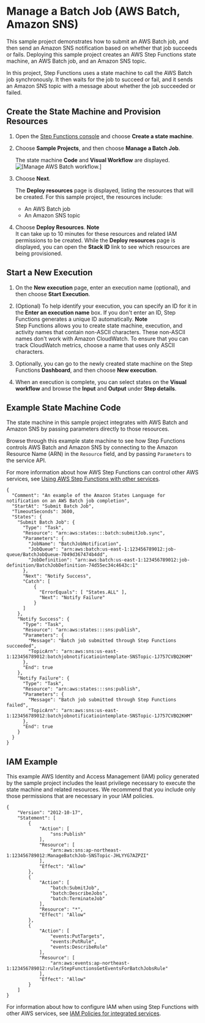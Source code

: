 # Manage a Batch Job \(AWS Batch, Amazon SNS\)<a name="batch-job-notification"></a>

This sample project demonstrates how to submit an AWS Batch job, and then send an Amazon SNS notification based on whether that job succeeds or fails\. Deploying this sample project creates an AWS Step Functions state machine, an AWS Batch job, and an Amazon SNS topic\. 

In this project, Step Functions uses a state machine to call the AWS Batch job synchronously\. It then waits for the job to succeed or fail, and it sends an Amazon SNS topic with a message about whether the job succeeded or failed\.

## Create the State Machine and Provision Resources<a name="batch-job-create"></a>

1. Open the [Step Functions console](https://console.aws.amazon.com/states/home?region=us-east-1#/) and choose **Create a state machine**\.

1. Choose **Sample Projects**, and then choose **Manage a Batch Job**\.

   The state machine **Code** and **Visual Workflow** are displayed\.  
![\[Manage AWS Batch workflow.\]](http://docs.aws.amazon.com/step-functions/latest/dg/images/sample-manage-batch.png)

1. Choose **Next**\.

   The **Deploy resources** page is displayed, listing the resources that will be created\. For this sample project, the resources include:
   + An AWS Batch job
   + An Amazon SNS topic

1. Choose **Deploy Resources**\.
**Note**  
It can take up to 10 minutes for these resources and related IAM permissions to be created\. While the **Deploy resources** page is displayed, you can open the **Stack ID** link to see which resources are being provisioned\.

## Start a New Execution<a name="sample-batch-start-execution"></a>

1. On the **New execution** page, enter an execution name \(optional\), and then choose **Start Execution**\.

1. \(Optional\) To help identify your execution, you can specify an ID for it in the **Enter an execution name** box\. If you don't enter an ID, Step Functions generates a unique ID automatically\.
**Note**  
Step Functions allows you to create state machine, execution, and activity names that contain non\-ASCII characters\. These non\-ASCII names don't work with Amazon CloudWatch\. To ensure that you can track CloudWatch metrics, choose a name that uses only ASCII characters\.

1. Optionally, you can go to the newly created state machine on the Step Functions **Dashboard**, and then choose **New execution**\.

1. When an execution is complete, you can select states on the **Visual workflow** and browse the **Input** and **Output** under **Step details**\.

## Example State Machine Code<a name="sample-batch-code-examples"></a>

The state machine in this sample project integrates with AWS Batch and Amazon SNS by passing parameters directly to those resources\. 

Browse through this example state machine to see how Step Functions controls AWS Batch and Amazon SNS by connecting to the Amazon Resource Name \(ARN\) in the `Resource` field, and by passing `Parameters` to the service API\.

For more information about how AWS Step Functions can control other AWS services, see [Using AWS Step Functions with other services](concepts-service-integrations.md)\.

```
{
  "Comment": "An example of the Amazon States Language for notification on an AWS Batch job completion",
  "StartAt": "Submit Batch Job",
  "TimeoutSeconds": 3600,
  "States": {
    "Submit Batch Job": {
      "Type": "Task",
      "Resource": "arn:aws:states:::batch:submitJob.sync",
      "Parameters": {
        "JobName": "BatchJobNotification",
        "JobQueue": "arn:aws:batch:us-east-1:123456789012:job-queue/BatchJobQueue-7049d367474b4dd",
        "JobDefinition": "arn:aws:batch:us-east-1:123456789012:job-definition/BatchJobDefinition-74d55ec34c4643c:1"
      },
      "Next": "Notify Success",
      "Catch": [
          {
            "ErrorEquals": [ "States.ALL" ],
            "Next": "Notify Failure"
          }
      ]
    },
    "Notify Success": {
      "Type": "Task",
      "Resource": "arn:aws:states:::sns:publish",
      "Parameters": {
        "Message": "Batch job submitted through Step Functions succeeded",
        "TopicArn": "arn:aws:sns:us-east-1:123456789012:batchjobnotificatiointemplate-SNSTopic-1J757CVBQ2KHM"
      },
      "End": true
    },
    "Notify Failure": {
      "Type": "Task",
      "Resource": "arn:aws:states:::sns:publish",
      "Parameters": {
        "Message": "Batch job submitted through Step Functions failed",
        "TopicArn": "arn:aws:sns:us-east-1:123456789012:batchjobnotificatiointemplate-SNSTopic-1J757CVBQ2KHM"
      },
      "End": true
    }
  }
}
```

## IAM Example<a name="sample-batch-iam-example"></a>

This example AWS Identity and Access Management \(IAM\) policy generated by the sample project includes the least privilege necessary to execute the state machine and related resources\. We recommend that you include only those permissions that are necessary in your IAM policies\. 

```
{
    "Version": "2012-10-17",
    "Statement": [
        {
            "Action": [
                "sns:Publish"
            ],
            "Resource": [
                "arn:aws:sns:ap-northeast-1:123456789012:ManageBatchJob-SNSTopic-JHLYYG7AZPZI"
            ],
            "Effect": "Allow"
        },
        {
            "Action": [
                "batch:SubmitJob",
                "batch:DescribeJobs",
                "batch:TerminateJob"
            ],
            "Resource": "*",
            "Effect": "Allow"
        },
        {
            "Action": [
                "events:PutTargets",
                "events:PutRule",
                "events:DescribeRule"
            ],
            "Resource": [
                "arn:aws:events:ap-northeast-1:123456789012:rule/StepFunctionsGetEventsForBatchJobsRule"
            ],
            "Effect": "Allow"
        }
    ]
}
```

For information about how to configure IAM when using Step Functions with other AWS services, see [IAM Policies for integrated services](service-integration-iam-templates.md)\.